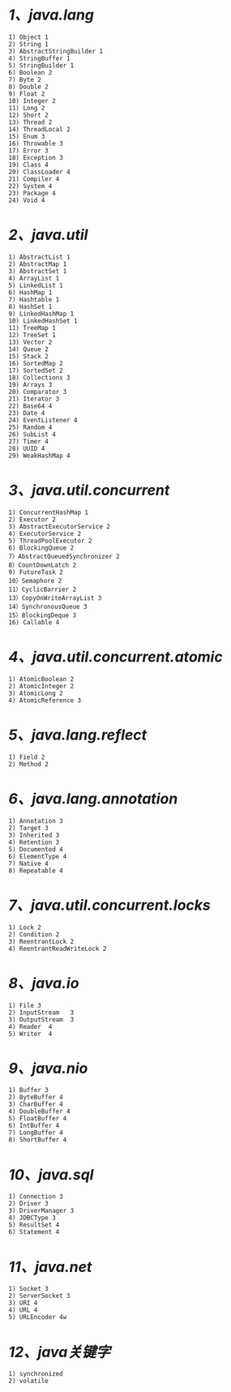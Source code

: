 

# *1、java.lang*

```
1) Object 1
2) String 1
3) AbstractStringBuilder 1
4) StringBuffer 1
5) StringBuilder 1
6) Boolean 2
7) Byte 2
8) Double 2
9) Float 2
10) Integer 2
11) Long 2
12) Short 2
13) Thread 2
14) ThreadLocal 2
15) Enum 3
16) Throwable 3
17) Error 3
18) Exception 3
19) Class 4
20) ClassLoader 4
21) Compiler 4
22) System 4
23) Package 4
24) Void 4
```

# *2、java.util*

```
1) AbstractList 1
2) AbstractMap 1
3) AbstractSet 1
4) ArrayList 1
5) LinkedList 1
6) HashMap 1
7) Hashtable 1
8) HashSet 1
9) LinkedHashMap 1
10) LinkedHashSet 1
11) TreeMap 1
12) TreeSet 1
13) Vector 2
14) Queue 2
15) Stack 2
16) SortedMap 2
17) SortedSet 2
18) Collections 3
19) Arrays 3
20) Comparator 3
21) Iterator 3
22) Base64 4
23) Date 4
24) EventListener 4
25) Random 4
26) SubList 4
27) Timer 4
28) UUID 4
29) WeakHashMap 4
```

# *3、java.util.concurrent*

```
1) ConcurrentHashMap 1
2) Executor 2
3) AbstractExecutorService 2
4) ExecutorService 2
5) ThreadPoolExecutor 2
6) BlockingQueue 2
7）AbstractQueuedSynchronizer 2
8）CountDownLatch 2
9) FutureTask 2
10）Semaphore 2
11）CyclicBarrier 2
13）CopyOnWriteArrayList 3
14）SynchronousQueue 3
15）BlockingDeque 3
16) Callable 4
```

# *4、java.util.concurrent.atomic*

```
1) AtomicBoolean 2
2) AtomicInteger 2
3) AtomicLong 2
4) AtomicReference 3
```

# *5、java.lang.reflect*

```
1) Field 2
2) Method 2
```

# *6、java.lang.annotation*

```
1) Annotation 3
2) Target 3
3) Inherited 3
4) Retention 3
5) Documented 4
6) ElementType 4
7) Native 4
8) Repeatable 4
```

# *7、java.util.concurrent.locks*

```
1) Lock 2
2) Condition 2
3) ReentrantLock 2
4) ReentrantReadWriteLock 2
```

# *8、java.io*

```
1) File 3
2) InputStream   3
3) OutputStream  3
4) Reader  4
5) Writer  4
```

# *9、java.nio*

```
1) Buffer 3
2) ByteBuffer 4
3) CharBuffer 4
4) DoubleBuffer 4
5) FloatBuffer 4
6) IntBuffer 4
7) LongBuffer 4
8) ShortBuffer 4
```

# *10、java.sql*

```
1) Connection 3
2) Driver 3
3) DriverManager 3
4) JDBCType 3
5) ResultSet 4
6) Statement 4
```

# *11、java.net*

```
1) Socket 3
2) ServerSocket 3
3) URI 4
4) URL 4
5) URLEncoder 4w
```
# *12、java关键字*

```
1) synchronized
2) volatile
```